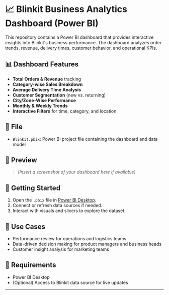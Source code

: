 # 📈 Blinkit Business Analytics Dashboard (Power BI)

This repository contains a Power BI dashboard that provides interactive insights into Blinkit's business performance. The dashboard analyzes order trends, revenue, delivery times, customer behavior, and operational KPIs.

## 📊 Dashboard Features

- **Total Orders & Revenue** tracking
- **Category-wise Sales Breakdown**
- **Average Delivery Time Analysis**
- **Customer Segmentation** (new vs. returning)
- **City/Zone-Wise Performance**
- **Monthly & Weekly Trends**
- **Interactive Filters** for time, category, and location

## 📂 File

- `Blinkit.pbix`: Power BI project file containing the dashboard and data model

## 📸 Preview

> *(Insert a screenshot of your dashboard here if available)*

## 🚀 Getting Started

1. Open the `.pbix` file in [Power BI Desktop](https://powerbi.microsoft.com/desktop/).
2. Connect or refresh data sources if needed.
3. Interact with visuals and slicers to explore the dataset.

## 📌 Use Cases

- Performance review for operations and logistics teams
- Data-driven decision making for product managers and business heads
- Customer insight analysis for marketing teams

## 🧾 Requirements

- Power BI Desktop
- (Optional) Access to Blinkit data source for live updates

---
